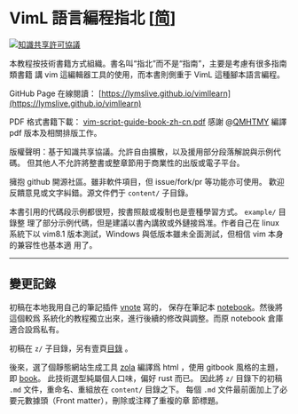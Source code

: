 # VimL 語言編程指北 [[简](./readme.md)]

<a rel="license" href="http://creativecommons.org/licenses/by-nc-nd/4.0/"><img alt="知識共享許可協議" style="border-width:0" src="https://i.creativecommons.org/l/by-nc-nd/4.0/88x31.png" /></a>

本教程按技術書籍方式組織。書名叫“指北”而不是“指南”，主要是考慮有很多指南類書籍
講 vim 這編輯器工具的使用，而本書則側重于 VimL 這種腳本語言編程。

GitHub Page 在線閱讀：
[https://lymslive.github.io/vimllearn](https://lymslive.github.io/vimllearn)

PDF 格式書籍下載：
[vim-script-guide-book-zh-cn.pdf](p/vim-script-guide-book-zh-cn.pdf)
感謝 @[QMHTMY](https://github.com/QMHTMY) 編譯 pdf 版本及相關排版工作。

版權聲明：基于知識共享協議。允許自由擴散，以及援用部分段落解說與示例代碼。
但其他人不允許將整書或整章節用于商業性的出版或電子平台。

擁抱 github 開源社區。雖非軟件項目，但 issue/fork/pr 等功能亦可使用。
歡迎反饋意見或文字糾錯。源文件們于 `content/` 子目錄。

本書引用的代碼段示例都很短，按書照敲或複制也是壹種學習方式。 `example/` 目錄整
理了部分示例代碼，但是建議以書內講敘或外鏈接爲准。作者自己在 linux 系統下以
vim8.1 版本測試，Windows 與低版本雖未全面測試，但相信 vim 本身的兼容性也基本適
用了。

<hr>

## 變更記錄

初稿在本地我用自己的筆記插件 [vnote](https://github.com/lymslive/vnote) 寫的，
保存在筆記本 [notebook](https://github.com/lymslive/notebook)。然後將這個較爲
系統化的教程獨立出來，進行後續的修改與調整。而原 notebook 倉庫適合設爲私有。

初稿在 `z/` 子目錄，另有壹頁[目錄](./content.md) 。

後來，選了個靜態網站生成工具 [zola](https://github.com/getzola/zola) 編譯爲
html ，使用 gitbook 風格的主題，即 [book](https://www.getzola.org/themes/book/)。
此技術選型純屬個人口味，偏好 rust 而已。
因此將 `z/` 目錄下的初稿 `.md` 文件，重命名、重組放在 `content/` 目錄之下。
每個 `.md` 文件最前面加上了必要元數據頭（Front matter），刪除或注釋了重複的章
節標題。
